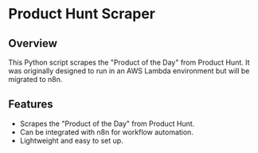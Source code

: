 # Product Hunt Scraper

## Overview

This Python script scrapes the "Product of the Day" from Product Hunt. It was originally designed to run in an AWS Lambda environment but will be migrated to n8n.

## Features

- Scrapes the "Product of the Day" from Product Hunt.
- Can be integrated with n8n for workflow automation.
- Lightweight and easy to set up.
